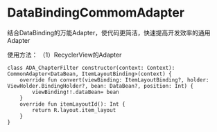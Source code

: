 # DataBindingCommomAdapter
结合DataBinding的万能Adapter，使代码更简洁，快速提高开发效率的通用Adapter 

使用方法：
（1）RecyclerView的Adapter

```
class ADA_ChapterFilter constructor(context: Context): CommonAdapter<DataBean, ItemLayoutBinding>(context) {
    override fun convert(viewBinding: ItemLayoutBinding?, holder: ViewHolder.BindingHolder?, bean: DataBean?, position: Int) {
        viewBinding!!.dataBean= bean
    }
    override fun itemLayoutId(): Int {
        return R.layout.item_layout
    }
}
```
